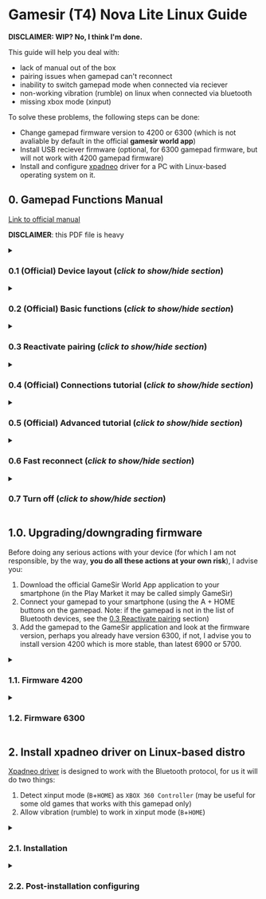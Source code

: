# Gamesir (T4) Nova Lite Linux Guide

**DISCLAIMER: WIP? No, I think I'm done.**

This guide will help you deal with:

- lack of manual out of the box
- pairing issues when gamepad can't reconnect
- inability to switch gamepad mode when connected via reciever
- non-working vibration (rumble) on linux when connected via bluetooth
- missing xbox mode (xinput)

To solve these problems, the following steps can be done:

- Change gamepad firmware version to 4200 or 6300 (which is not avaliable by default in the official **gamesir world app**)
- Install USB reciever firmware (optional, for 6300 gamepad firmware, but will not work with 4200 gamepad firmware)
- Install and configure [xpadneo](https://github.com/atar-axis/xpadneo) driver for a PC with Linux-based operating system on it.

## 0. Gamepad Functions Manual

[Link to official manual](https://cdn.shopify.com/s/files/1/2241/8433/files/Manual-GameSir_Nova_Lite_EN.pdf?v=1743156237)

**DISCLAIMER**: this PDF file is heavy

<details> <summary> 

### 0.1 (Official) Device layout (*click to show/hide section*) </summary>

*click on images to enlarge*

<img src="https://github.com/user-attachments/assets/bdf238e4-da55-4e89-ad1c-411c8057f9db" alt="drawing" width=70%/> </p>
<img src="https://github.com/user-attachments/assets/7d091089-3069-41c6-82cd-c98e1de190db" alt="drawing" width=70%/> </p>
<img src="https://github.com/user-attachments/assets/71148763-3677-4dc8-a48d-592090af3ca1" alt="drawing" width=70%/> </p>
<img src="https://github.com/user-attachments/assets/5a5d2da8-d133-4237-b0ad-a2297906e16d" alt="drawing" width=70%/> </p>

</details>

<details> <summary> 

### 0.2 (Official) Basic functions (*click to show/hide section*) </summary>

*click on images to enlarge*

<img src="https://github.com/user-attachments/assets/15016cb6-4045-4126-af35-6811b298e1f6" alt="drawing" width=70%/> </p>
<img src="https://github.com/user-attachments/assets/423a32c8-80d0-49fe-820a-36fc64647c8a" alt="drawing" width=70%/> </p>
<img src="https://github.com/user-attachments/assets/c5b1d93c-c6e1-40e5-a69b-679830210f0e" alt="drawing" width=70%/> </p>

</details>

<details> <summary> 
  
### 0.3 Reactivate pairing (*click to show/hide section*) </summary>
 
If reconnection is failing or you want to use your gamepad with another device, then you need to enable ***pairing mode***.

To do this, hold the ```HOME``` and ```SCREENSHOT``` buttons for 3 seconds (no more, otherwise the controller will turn off):

*click on images to enlarge*

<img src="https://github.com/user-attachments/assets/542149f6-fb97-46ce-b17c-a74a179882e4" alt="drawing" width=50%/> </p>

Then you can connect to your gamepad via bluetooth or reciever again.

This works with every [connection method](#04-official-connections-tutorial-click-to-showhide-section-).

</details>

<details> <summary> 
  
### 0.4 (Official) Connections tutorial (*click to show/hide section*) </summary>

*click on images to enlarge*

<img src="https://github.com/user-attachments/assets/d7d2f1a1-0b8a-46bc-8a76-d6f9d052efcd" alt="drawing" width=70%/> </p>
<img src="https://github.com/user-attachments/assets/8c366ea5-b933-4855-8052-cb92d3ee64d6" alt="drawing" width=70%/> </p>
<img src="https://github.com/user-attachments/assets/25f33e83-5332-47ef-ab3b-c6f0cbe72cc6" alt="drawing" width=70%/> </p>
<img src="https://github.com/user-attachments/assets/50afb1b4-7b1d-4eaa-bbb1-09d8bba9202c" alt="drawing" width=70%/> </p>
<img src="https://github.com/user-attachments/assets/d8ff7099-dde8-40ee-8335-31d0dff7a7e8" alt="drawing" width=70%/> </p>

</details>

<details> <summary> 
  
### 0.5 (Official) Advanced tutorial (*click to show/hide section*) </summary>

*click on images to enlarge*

<img src="https://github.com/user-attachments/assets/ab65eb2f-ce84-4418-85a7-79661505e80c" alt="drawing" width=70%/> </p>
<img src="https://github.com/user-attachments/assets/299f106f-5a30-4607-8acb-d4d117d49d01" alt="drawing" width=70%/> </p>
<img src="https://github.com/user-attachments/assets/bd1442e7-c3e1-46b5-8dd5-ef9a84d55835" alt="drawing" width=70%/> </p>
<img src="https://github.com/user-attachments/assets/dc62f13f-ce05-440c-9027-03cf7f6a6546" alt="drawing" width=70%/> </p>
<img src="https://github.com/user-attachments/assets/4d713cda-a437-46a2-9297-ed4f25b712dd" alt="drawing" width=70%/> </p>

</details>

<details> <summary> 

### 0.6 Fast reconnect (*click to show/hide section*) </summary>

To quickly turn on the gamepad and automatically connect to the last remembered device, hold the ```HOME``` button for one second.

</details>

<details> <summary> 

### 0.7 Turn off (*click to show/hide section*) </summary>

To turn off the gamepad, hold down the ```HOME``` button for more than 4 seconds until the light around the button turns off.

</details>

</details>

## 1.0. Upgrading/downgrading firmware

Before doing any serious actions with your device (for which I am not responsible, by the way, **you do all these actions at your own risk**), I advise you:

1. Download the official GameSir World App application to your smartphone (in the Play Market it may be called simply GameSir)
2. Connect your gamepad to your smartphone (using the A + HOME buttons on the gamepad. Note: if the gamepad is not in the list of Bluetooth devices, see the [0.3 Reactivate pairing](#03-reactivate-pairing-click-to-showhide-section-) section)
3. Add the gamepad to the GameSir application and look at the firmware version, perhaps you already have version 6300, if not, I advise you to install version 4200 which is more stable, than latest 6900 or 5700.

<details> <summary> 

### 1.1. Firmware 4200 </summary>

#### 1.1.1 Gamepad Firmware 

<img src="https://github.com/user-attachments/assets/62f34d59-4879-4d3f-a744-d67a08b96eea" alt="drawing" width=30%>
<img src="https://github.com/user-attachments/assets/3016f78d-e699-401c-a601-ad28da78566a" alt="drawing" width=30%/> </p>

On the gamepad, press the ```A```+```HOME``` buttons until the HOME button starts blinking yellow. If it blinks slowly, the gamepad will not appear in the list of Bluetooth devices. In this case, see [0.3 Reactivate pairing](#03-reactivate-pairing-click-to-showhide-section-) section.

<img src="https://github.com/user-attachments/assets/d7c39f12-d59c-4b0b-b6a2-88ec399d31f9" alt="drawing" width=30%/>
<img src="https://github.com/user-attachments/assets/8a20775b-69f0-4397-821c-11522b544c83" alt="drawing" width=30%/>
<img src="https://github.com/user-attachments/assets/88cae5bc-7a3b-4298-8ca7-57436a5a80c7" alt="drawing" width=30%/> </p>

Now open Gamesir app and add your gamepad in the Devices section. If you already have the device added, like in the following screenshot, you can click on the big icon of your gamepad right away.

<img src="https://github.com/user-attachments/assets/4be22856-9515-46af-99a1-34e3bcde78c2" alt="drawing" width=30%/>
<img src="https://github.com/user-attachments/assets/dd88c593-cd65-4293-af35-c6817a090c74" alt="drawing" width=30%/>
<img src="https://github.com/user-attachments/assets/ba0220d5-5374-4e19-8103-7aa165357ce2" alt="drawing" width=30%/> </p>

After pressing the "Continue Upgrade" button, the gamepad will disappear from the list of Bluetooth devices, and the backlight around the HOME button will start to blink slowly. At this point, you can cancel everything, and to connect the gamepad to smartphone again, see [0.3 Reactivate pairing](#03-reactivate-pairing-click-to-showhide-section-) section.

<img src="https://github.com/user-attachments/assets/9c2ac8b7-26e1-4b18-ac3a-8631217f222a" alt="drawing" width=30%/> </p>

As you can see in screenshot below, I already have firmware version 6300. Perhaps you will already have it after purchasing the device. Then, you probably can end read this guide.

If it isn't, let's move on.

<img src="https://github.com/user-attachments/assets/f4ea8099-a724-4ee5-8636-67f36915c513" alt="drawing" width=30%/> 
<img src="https://github.com/user-attachments/assets/e503317f-b8c8-47dd-b657-9cdd4eb4744d" alt="drawing" width=30%/>
<img src="https://github.com/user-attachments/assets/6d365742-7bb6-4fa5-b403-cad26e63b5a5" alt="drawing" width=30%/> </p>

**ATTENTION**: next you will need to agree to install the firmware. Make sure that your smartphone and gamepad have enough battery power, and your internet connection is stable.
If the update fails to download and the controller indicator is still flashing and not off, you can still cancel the process and try connecting to a more stable internet connection or using a VPN.

After downloading the firmware, the gamepad will go into **"firmware update mode"**: the backlight around the HOME button will go out, the device will disappear from the list of connected Bluetooth devices, ***but it's actually connected***.
I strongly recommend that you do not interrupt the process at this stage, do not minimize the application, do not turn off the smartphone screen, and do not move the two devices far from each other.

**ATTENTION**: If for some reason the firmware installation is not completed successfully, your gamepad will still be in **"firmware update mode"**, it will still be connected to your smartphone (despite the fact that the device will not be in the list of connected Bluetooth devices), and you will most likely be able to repeat the firmware installation process inside Gamesir app (firmware upgrade button will be avaliable).

<img src="https://github.com/user-attachments/assets/eaad63b5-c008-4d28-90d2-c47b758c5b69" alt="drawing" width=30%/> 

#### 1.1.2 Reciever Firmware

Not required when working well with the 4200 gamepad firmware.

</details>

<details> <summary> 

### 1.2. Firmware 6300 </summary>

You can find the official manual and firmware/software files [here](https://doc.xiaoji.com/zh/t4nlite/detail/1192.html). For some reason, this guide is only available in Chinese.

#### 1.2.1 Gamepad firmware

You can install this version of firmware in two ways: 
1. via a smartphone and Gamesir World App
2. via a Windows PC and special firmware update software.

<details> <summary> 

##### 1.2.1.1. Via Gamesir World App </summary> 

The process is the same as in [Firmware 4200](#11-firmware-4200-) section, but in order for firmware 6300 to appear among the available ones in the list, you need to change the language of your device to Chinese (simplified).

Here is the proof:

<img src="https://github.com/user-attachments/assets/09c0b28b-6640-4bab-bdfc-52381b613d56" alt="drawing" width=30%/> 

</details>

<details> <summary>

##### 1.2.1.2. Via Firmware Update Software for Windows </summary> 

Windows PC is required for this. Virtual machine is not acceptable. You can try use some WinPE iso's...

Open [official guide](https://doc.xiaoji.com/zh/t4nlite/detail/1192.html)

From there get first two zip archives

![Снимок экрана_20250704_002412](https://github.com/user-attachments/assets/abd93fe5-2480-4702-8d95-cf5a7cfd6878)

Extract files from archives into one folder. Then do the same as says on screenshots of [official guide](https://doc.xiaoji.com/zh/t4nlite/detail/1192.html)

<details>
<summary> Click to show step-by-step instruction in screenshots </summary>

<img src="https://github.com/user-attachments/assets/fd5b1027-f8fa-4f39-b976-05f2731582bb" alt="drawing" width=70%/> </p>
<img src="https://github.com/user-attachments/assets/98542ca3-30ad-4004-818b-d11720e9ff92" alt="drawing" width=70%/> </p>
<img src="https://github.com/user-attachments/assets/5078cab0-bb57-494c-bd00-fecbab94908b" alt="drawing" width=70%/> </p>

The next step requires a wired connection between the gamepad and the PC.

<img src="https://github.com/user-attachments/assets/cb4be9c6-d64a-44a3-b7f9-3eb7c898d022" alt="drawing" width=70%/> </p>
<img src="https://github.com/user-attachments/assets/18aa435c-e2a2-41ac-a6bc-5bc3379c0828" alt="drawing" width=70%/> </p>
<img src="https://github.com/user-attachments/assets/2831a110-4ce5-4cae-96f7-142a1ace46c8" alt="drawing" width=70%/> </p>

</details> 

</details>

<details> 
<summary> 

### 1.2. USB reciever firmware (optional) </summary>

**ATTENTION**: as far as I know, after this you can't expect from your gamepad with 4200 firmware work with updated reciver. And you can't go back after this.

Windows PC is required for this. Virtual machine is not acceptable. You can try use some WinPE iso's...

Open [official guide](https://doc.xiaoji.com/zh/t4nlite/detail/1192.html)

From there get first and third archives

![Снимок экрана_20250704_185012](https://github.com/user-attachments/assets/439dba72-907f-4400-9e0f-d61ae1129800)

Extract files from archives into one folder. Then do the same as says on screenshots of [official guide](https://doc.xiaoji.com/zh/t4nlite/detail/1192.html)

<details>
<summary> Click to show step-by-step instruction in screenshots </summary>

<img src="https://github.com/user-attachments/assets/fe123609-cf7e-4dd0-9bcf-b15343351706" alt="drawing" width=70%/> </p>
<img src="https://github.com/user-attachments/assets/c6e35375-d952-4285-b2a0-3b5d94da7127" alt="drawing" width=70%/> </p>
<img src="https://github.com/user-attachments/assets/124ce226-a81f-443b-8261-47d195f3afdf" alt="drawing" width=70%/> </p>

Now, connect the receiver to the computer, while holding down the button on it. After the indicator light stops glowing, continue.

<img src="https://github.com/user-attachments/assets/799b1204-1d14-4f39-8356-5625b7fe9710" alt="drawing" width=70%/> </p>
<img src="https://github.com/user-attachments/assets/3ab13c61-60d1-4767-88cb-8027fab40b30" alt="drawing" width=70%/> </p>

</details> 

</details>

</details>

## 2. Install xpadneo driver on Linux-based distro

[Xpadneo driver](https://github.com/atar-axis/xpadneo) is designed to work with the Bluetooth protocol, for us it will do two things:

1. Detect xinput mode (```B```+```HOME```) as ```XBOX 360 Controller``` (may be useful for some old games that works with this gamepad only)
2. Allow vibration (rumble) to work in xinput mode (```B```+```HOME```)

<details> 
<summary> 

### 2.1. Installation </summary>

Check [this section](https://github.com/atar-axis/xpadneo?tab=readme-ov-file#prerequisites) and do [these steps](https://github.com/atar-axis/xpadneo#installation) from original instruction of xpadneo driver.

</details> 

<details> 
<summary> 
  
### 2.2. Post-installation configuring </summary>

Create file ``` 99-gamesir-nova-lite-gamepad.rules ``` in ``` /etc/udev/rules.d/ ``` 

with:

```
KERNEL=="hidraw*" ATTRS{name}=="Xbox Wireless Controller" GROUP="input", MODE="0660", TAG+="uaccess"
SUBSYSTEMS=="input", ATTRS{name}=="Xbox Wireless Controller", GROUP="input", MODE="0660", TAG+="uaccess"
KERNEL=="hidraw*" ATTRS{name}=="2.4G XBOX 360 For Windows" GROUP="input", MODE="0660", TAG+="uaccess"
SUBSYSTEMS=="input", ATTRS{name}=="2.4G XBOX 360 For Windows", GROUP="input", MODE="0660", TAG+="uaccess"
KERNEL=="hidraw*" ATTRS{name}=="Zikway Pro Controller" GROUP="input", MODE="0660", TAG+="uaccess"
SUBSYSTEMS=="input", ATTRS{name}=="Zikway Pro Controller", GROUP="input", MODE="0660", TAG+="uaccess"
KERNEL=="hidraw*" ATTRS{name}=="Zikway HID gamepad" GROUP="input", MODE="0660", TAG+="uaccess"
SUBSYSTEMS=="input", ATTRS{name}=="Zikway HID gamepad", GROUP="input", MODE="0660", TAG+="uaccess"
```

<details> 
<summary> Click to show how to do this </summary>

> Just run in terminal this command to open **nano** editor
> 
> ```console
> sudo nano /etc/udev/rules.d/99-gamesir-nova-lite-gamepad.rules 
> ```
> 
> copy code above
> 
> And paste it in **nano** with ```ctrl``` + ```shift``` + ```v``` shortcut
> 
> Then ```ctrl``` + ```s``` to save
> 
> Then close **nano** with ```ctrl``` + ```c```

</details>

#### 2.2.1 Fix rumble

Create (or edit, if exists) file ```99-xpadneo-options.conf``` in ```/etc/modprobe.d/```

in the end of this file add line with:

```
options hid_xpadneo quirks=44:24:C4:xx:xx:xx+6
```

<details> 
<summary> Click to show how to do this </summary>

> Just run in terminal this command to open **nano** editor
> 
> ```console
> sudo nano `/etc/modprobe.d/99-xpadneo-options.conf
> ```
> 
> In **nano** press the ```Down``` button on keyboard until you reach the end of the file, also after that you can press ```Enter``` button on keyboard several times to create new blank lines
>
> copy code above
> 
> And paste it in **nano** with ```ctrl``` + ```shift``` + ```v``` shortcut
> 
> Then ```ctrl``` + ```s``` to save
> 
> Then close **nano** with ```ctrl``` + ```c```

</details>

Where ***4:24:C4:xx:xx:xx*** is MAC adress of ***your*** gamepad

You can find it in the list of bluetooth devices, in the system applet or **blueman**

![Снимок экрана_20250704_144425](https://github.com/user-attachments/assets/6e29d062-b9dc-4da6-b204-b0146134ac68)

After the address, be sure to add a prefix (+6), without spaces. You can find out more details about this [here](https://github.com/atar-axis/xpadneo#gamesir-t4-nova-lite-family)

</details>
